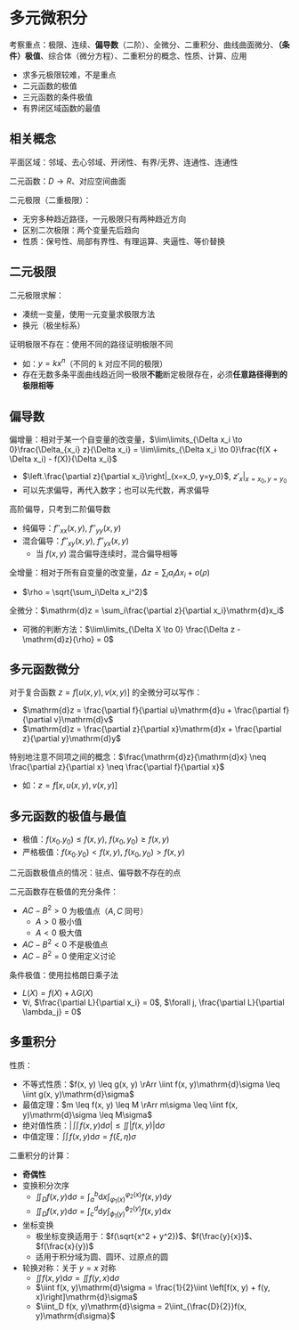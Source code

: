 # 多元微积分

考察重点：极限、连续、**偏导数**（二阶）、全微分、二重积分、曲线曲面微分、**（条件）极值**、综合体（微分方程）、二重积分的概念、性质、计算、应用

- 求多元极限较难，不是重点
- 二元函数的极值
- 三元函数的条件极值
- 有界闭区域函数的最值

## 相关概念

平面区域：邻域、去心邻域、开闭性、有界/无界、连通性、连通性

二元函数：$D \to R$、对应空间曲面

二元极限（二重极限）：

- 无穷多种趋近路径，一元极限只有两种趋近方向
- 区别二次极限：两个变量先后趋向
- 性质：保号性、局部有界性、有理运算、夹逼性、等价替换

## 二元极限

二元极限求解：

- 凑统一变量，使用一元变量求极限方法
- 换元（极坐标系）

证明极限不存在：使用不同的路径证明极限不同

- 如：$y = kx^n$（不同的 k 对应不同的极限）
- 存在无数多条平面曲线趋近同一极限**不能**断定极限存在，必须**任意路径得到的极限相等**

## 偏导数

偏增量：相对于某一个自变量的改变量，$\lim\limits_{\Delta x_i \to 0}\frac{\Delta_{x_i} z}{\Delta x_i} = \lim\limits_{\Delta x_i \to 0}\frac{f(X + \Delta x_i) - f(X)}{\Delta x_i}$

- $\left.\frac{\partial z}{\partial x_i}\right|_{x=x_0, y=y_0}$, $\left.z'_x\right|_{x=x_0, y=y_0}$
- 可以先求偏导，再代入数字；也可以先代数，再求偏导

高阶偏导，只考到二阶偏导数

- 纯偏导：$f''_{xx}(x, y)$, $f''_{yy}(x, y)$
- 混合偏导：$f''_{xy}(x, y)$, $f''_{yx}(x, y)$
  - 当 $f(x, y)$ 混合偏导连续时，混合偏导相等

全增量：相对于所有自变量的改变量，$\Delta z = \sum_i a_i\Delta x_i + o(\rho)$

- $\rho = \sqrt{\sum_i\Delta x_i^2}$

全微分：$\mathrm{d}z = \sum_i\frac{\partial z}{\partial x_i}\mathrm{d}x_i$

- 可微的判断方法：$\lim\limits_{\Delta X \to 0} \frac{\Delta z - \mathrm{d}z}{\rho} = 0$

## 多元函数微分

对于复合函数 $z = f[u(x, y), v(x, y)]$ 的全微分可以写作：

- $\mathrm{d}z = \frac{\partial f}{\partial u}\mathrm{d}u + \frac{\partial f}{\partial v}\mathrm{d}v$
- $\mathrm{d}z = \frac{\partial z}{\partial x}\mathrm{d}x + \frac{\partial z}{\partial y}\mathrm{d}y$

特别地注意不同项之间的概念：$\frac{\mathrm{d}z}{\mathrm{d}x} \neq \frac{\partial z}{\partial x} \neq \frac{\partial f}{\partial x}$

- 如：$z = f[x, u(x, y), v(x, y)]$

## 多元函数的极值与最值

- 极值：$f(x_0. y_0) \leq f(x, y)$, $f(x_0, y_0) \geq f(x, y)$
- 严格极值：$f(x_0. y_0) < f(x, y)$, $f(x_0, y_0) > f(x, y)$

二元函数极值点的情况：驻点、偏导数不存在的点

二元函数存在极值的充分条件：

- $AC - B^2 > 0$ 为极值点（$A, C$ 同号）
  - $A > 0$ 极小值
  - $A < 0$ 极大值
- $AC - B^2 < 0$ 不是极值点
- $AC - B^2 = 0$ 使用定义讨论

条件极值：使用拉格朗日乘子法

- $L(X) = f(X) + \lambda G(X)$
- $\forall i$, $\frac{\partial L}{\partial x_i} = 0$, $\forall j, \frac{\partial L}{\partial \lambda_j} = 0$

## 多重积分

性质：

- 不等式性质：$f(x, y) \leq g(x, y) \rArr \iint f(x, y)\mathrm{d}\sigma \leq \iint g(x, y)\mathrm{d}\sigma$
- 最值定理：$m \leq f(x, y) \leq M \rArr m\sigma \leq \iint f(x, y)\mathrm{d}\sigma \leq M\sigma$
- 绝对值性质：$\left|\iint f(x, y)\mathrm{d}\sigma\right| \leq \iint\left|f(x, y)\right|\mathrm{d}\sigma$
- 中值定理：$\iint f(x, y)\mathrm{d}\sigma = f(\xi, \eta)\sigma$

二重积分的计算：

- **奇偶性**
- 变换积分次序
  - $\iint_D f(x, y)\mathrm{d}\sigma = \int_a^b\mathrm{d}x\int_{\varphi_1(x)}^{\varphi_2(x)}f(x, y)\mathrm{d}y$
  - $\iint_D f(x, y)\mathrm{d}\sigma = \int_c^d\mathrm{d}y\int_{\phi_1(y)}^{\phi_2(y)}f(x, y)\mathrm{d}x$
- 坐标变换
  - 极坐标变换适用于：$f(\sqrt{x^2 + y^2})$、$f(\frac{y}{x})$、$f(\frac{x}{y})$
  - 适用于积分域为圆、圆环、过原点的圆
- 轮换对称：关于 $y = x$ 对称
  - $\iint f(x, y)\mathrm{d}\sigma = \iint f(y, x)\mathrm{d}\sigma$
  - $\iint f(x, y)\mathrm{d}\sigma = \frac{1}{2}\iint \left[f(x, y) + f(y, x)\right]\mathrm{d}\sigma$
  - $\iint_D f(x, y)\mathrm{d}\sigma = 2\iint_{\frac{D}{2}}f(x, y)\mathrm{d\sigma}$
